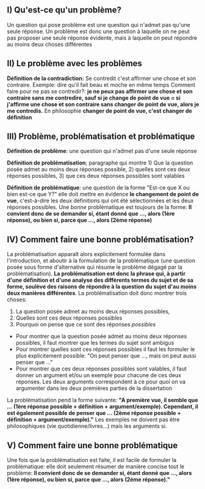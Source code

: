 ## I) Qu'est-ce qu'un problème?
Un question qui pose problème est une question qui n'admet pas qu'une seule réponse. Un problème est donc une question à laquelle on ne peut pas proposer une seule réponse évidente, mais à laquelle on peut répondre au moins deux choses différentes

## II) Le problème avec les problèmes
**Définition de la contradiction:** Se contredit c'est affirmer une chose et son contraire. Exemple: dire qu'il fait beau et moche en même temps
Comment faire pour ne pas se contredir?:
**je ne peux pas affirmer une chose et son contraire sans me contredire, sauf si je change de point de vue = si j'affirme une chose et son contraire sans changer de point de vue, alors je me contredis.**
En philosophie **changer de point de vue, c'est changer de définition**

## III) Problème, problématisation et problématique
**Définition de problème**: une question qui n'admet pas d'une seule réponse

**Définition de problématisation**; paragraphe qui montre 1) Que la question posée admet au moins deux réponses possible, 2) quelles sont ces deux réponses possibles, 3) que ces deux réponses possibles sont valables

**Définition de problématique**: une question de la forme "Est-ce que X ou bien est-ce que Y?" elle doit mettre en évidence **le changement de point de vue**, c'est-à-dire les deux définitions qui ont été sélectionnées et les deux réponses possibles. Une *bonne* problématique est toujours de la forme:
**Il convient donc de se demander si, étant donné que …, alors (1ère réponse), ou bien si, parce que …, alors (2ème réponse)**

## IV) Comment faire une bonne problématisation?
La problématisation apparaît alors explicitement formulée dans l'introduction, et aboutir à la formulation de la problématique (une question posée sous forme d'alternative qui résume le problème dégagé par la problématisation). **La problématisation est donc la phrase qui, à partir d'une définition et d'une analyse des différents termes du sujet et de sa forme, soulève des raisons de répondre à la question du sujet d'au moins deux manières différentes**. La problématisation doit donc montrer trois choses:
1) La question posée admet au moins deux réponses possibles,
2) Quelles sont ces deux réponses possibles
3) Pourquoi on pense que ce sont des réponses *possibles*
- Pour montrer que la question posée admet au moins deux réponses possibles, il faut montrer que les termes du sujet sont ambigus
- Pour montrer quelles sont ces réponses possibles il faut les formuler le plus explicitement possible: "On peut penser que …, mais on peut aussi penser que …"
- Pour montrer que ces deux réponses possibles sont valables, il faut donner un argument et/ou un exemple pour chacune de ces deux réponses. Les deux arguments correspondent à ce pour quoi on va argumenter dans les deux premières parties de la dissertation

La problématisation pend la forme suivante:
**"A première vue, il semble que … (1ère réponse possible + définition + argument/exemple). Cependant, il est également possible de penser que … (2ème réponse possible + définition + argument/exemple)."**
Les exemples ne doivent pas être philosophiques (vie quotidienne/livres…) mais les arguments si.

## V) Comment faire une bonne problématique
Une fois que la problématisation est faite, il est facile de formuler la problématique: elle doit seulement résumer de manière concise tout le problème:
**Il convient donc de se demander si, étant donné que …, alors (1ère réponse), ou bien si, parce que …, alors (2ème réponse)."**